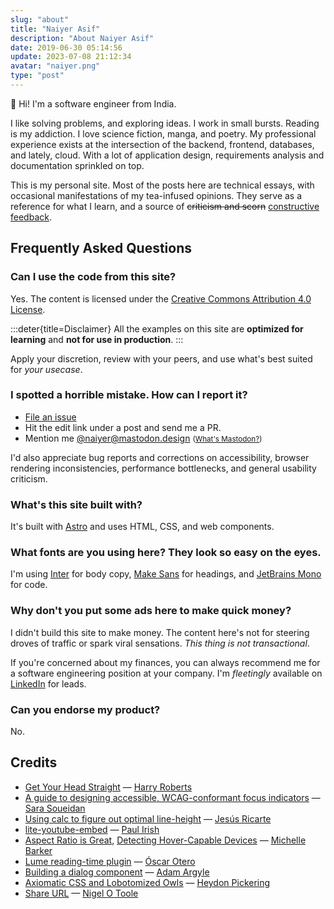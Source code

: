 ```yaml
---
slug: "about"
title: "Naiyer Asif"
description: "About Naiyer Asif"
date: 2019-06-30 05:14:56
update: 2023-07-08 21:12:34
avatar: "naiyer.png"
type: "post"
---
```


<p class="greeting">
<random-message selector="span">
	👋 <span>Hi</span><span data-language="Maori" hidden>Kia ora</span><span data-language="Turkish" hidden>Merhaba</span><span data-language="Urdu" hidden>Khush Amdeed</span><span hidden>Hello</span>!
</random-message> I'm a software engineer from India.
</p>

I like solving problems, and exploring ideas. I work in small bursts. Reading is my addiction. I love science fiction, manga, and poetry. My professional experience exists at the intersection of the backend, frontend, databases, and lately, cloud. With a lot of application design, requirements analysis and documentation sprinkled on top.

This is my personal site. Most of the posts here are technical essays, with occasional manifestations of my tea-infused opinions. They serve as a reference for what I learn, and a source of ~~criticism and scorn~~ <ins>constructive feedback</ins>.

## Frequently Asked Questions

### Can I use the code from this site?

Yes. The content is licensed under the [Creative Commons Attribution 4.0 License](https://creativecommons.org/licenses/by-sa/4.0/).

:::deter{title=Disclaimer}
All the examples on this site are __optimized for learning__ and __not for use in production__.
:::

Apply your discretion, review with your peers, and use what's best suited for _your usecase_.

### I spotted a horrible mistake. How can I report it?

- [File an issue](https://github.com/naiyerasif/site/issues/new)
- Hit the edit link under a post and send me a PR.
- Mention me [@naiyer@mastodon.design](https://mastodon.design/@naiyer) <small>([What's Mastodon?](https://en.wikipedia.org/wiki/Mastodon_(social_network)))</small>

I'd also appreciate bug reports and corrections on accessibility, browser rendering inconsistencies, performance bottlenecks, and general usability criticism.

### What's this site built with?

It's built with [Astro](https://astro.build/) and uses HTML, CSS, and web components.

### What fonts are you using here? They look so easy on the eyes.

I'm using [Inter](https://github.com/rsms/inter) for body copy, [Make Sans](https://herewemake.gumroad.com/l/makesans) for headings, and [JetBrains Mono](https://github.com/JetBrains/JetBrainsMono) for code.

### Why don't you put some ads here to make quick money?

I didn't build this site to make money. The content here's not for steering droves of traffic or spark viral sensations. _This thing is not transactional_.

If you're concerned about my finances, you can always recommend me for a software engineering position at your company. I'm *fleetingly* available on [LinkedIn](https://in.linkedin.com/in/naiyerasif) for leads.

### Can you endorse my product?

No.

<section data-footnotes="" class="footnotes">

## Credits

- [Get Your Head Straight](https://speakerdeck.com/csswizardry/get-your-head-straight) &mdash; [Harry Roberts](https://csswizardry.com/)
- [A guide to designing accessible, WCAG-conformant focus indicators](https://www.sarasoueidan.com/blog/focus-indicators/) &mdash; [Sara Soueidan](https://sarasoueidan.com/)
- [Using calc to figure out optimal line-height](https://kittygiraudel.com/2020/05/18/using-calc-to-figure-out-optimal-line-height/) &mdash; [Jesús Ricarte](https://www.super-simple.net/blog/)
- [lite-youtube-embed](https://github.com/paulirish/lite-youtube-embed) &mdash; [Paul Irish](https://www.paulirish.com/)
- [Aspect Ratio is Great](https://css-irl.info/aspect-ratio-is-great/), [Detecting Hover-Capable Devices](https://css-irl.info/detecting-hover-capable-devices/) &mdash; [Michelle Barker](https://css-irl.info/)
- [Lume reading-time plugin](https://github.com/lumeland/experimental-plugins/blob/3d99f245fc46f64344116f14f175821ac329ed12/reading_time/mod.ts) &mdash; [Óscar Otero](https://oscarotero.com/)
- [Building a dialog component](https://web.dev/building-a-dialog-component/) &mdash; [Adam Argyle](https://nerdy.dev/)
- [Axiomatic CSS and Lobotomized Owls](https://alistapart.com/article/axiomatic-css-and-lobotomized-owls/) &mdash; [Heydon Pickering](https://heydonworks.com/)
- [Share URL](https://github.com/NigelOToole/share-url) &mdash; [Nigel O Toole](https://www.purestructure.com/)

</section>
